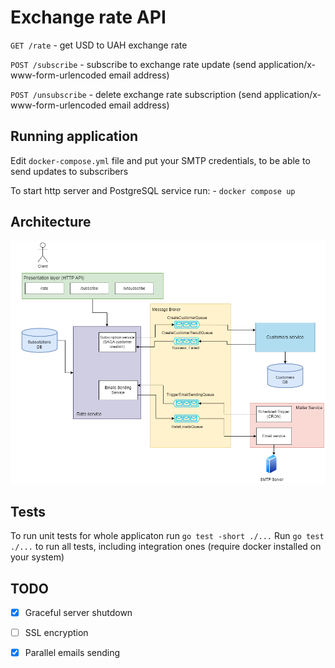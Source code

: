 # Exchange rate API

`GET /rate` - get USD to UAH exchange rate

`POST /subscribe` - subscribe to exchange rate update (send application/x-www-form-urlencoded email address)

`POST /unsubscribe` - delete exchange rate subscription (send application/x-www-form-urlencoded email address)


## Running application

Edit `docker-compose.yml` file and put your SMTP credentials, to be able to send updates to subscribers

To start http server and PostgreSQL service run: - `docker compose up`

## Architecture

![alt text](https://raw.githubusercontent.com/GenesisEducationKyiv/software-engineering-school-4-0-fdemchenko/568a67efbfa5e8ab819cf4f53e3599ed348f7792/docs/architecture.png)

## Tests

To run unit tests for whole applicaton run `go test -short ./...`
Run `go test ./...` to run all tests, including integration ones (require docker installed on your system)

## TODO

- [x] Graceful server shutdown
- [ ] SSL encryption
- [x] Parallel emails sending




